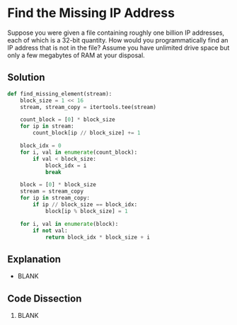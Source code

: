 # Find the Missing IP Address
Suppose you were given a file containing roughly one billion IP addresses, each of which is a 32-bit quantity. How would you programmatically find an IP address that is not in the file? Assume you have unlimited drive space but only a few megabytes of RAM at your disposal.

## Solution
```python
def find_missing_element(stream):
    block_size = 1 << 16
    stream, stream_copy = itertools.tee(stream)

    count_block = [0] * block_size
    for ip in stream:
        count_block[ip // block_size] += 1

    block_idx = 0
    for i, val in enumerate(count_block):
        if val < block_size:
            block_idx = i
            break

    block = [0] * block_size
    stream = stream_copy
    for ip in stream_copy:
        if ip // block_size == block_idx:
            block[ip % block_size] = 1

    for i, val in enumerate(block):
        if not val:
            return block_idx * block_size + i
```

## Explanation
* BLANK

## Code Dissection
1. BLANK